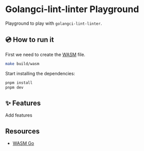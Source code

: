 # Golangci-lint-linter Playground

Playground to play with `golangci-lint-linter`.

## 💿 How to run it

First we need to create the [WASM][wasm] file.

```bash
make build/wasm
```

Start installing the dependencies:

```bash
pnpm install
pnpm dev
```

## ✨ Features

Add features

## Resources

- [WASM Go](https://go.dev/wiki/WebAssembly)

[wasm]: https://webassembly.org/
